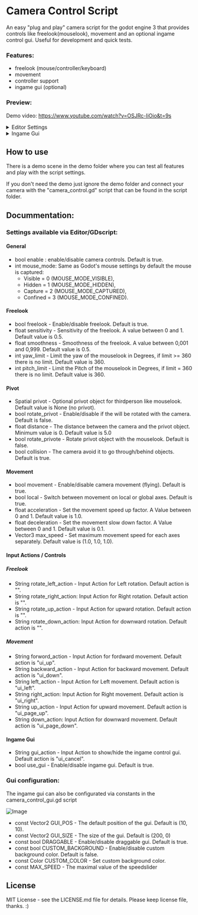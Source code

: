 # Camera Control Script

An easy "plug and play" camera script for the godot engine 3 that provides controls like freelook(mouselook), movement and an optional ingame control gui.
Useful for development and quick tests.

### Features:
- freelook (mouse/controller/keyboard)
- movement
- controller support
- ingame gui (optional)

### Preview:
Demo video: https://www.youtube.com/watch?v=OSJRc-IiOio&t=9s

<details>
  <summary>Editor Settings</summary>
	<img src="assets/maujoe.camera_control/screenshots/editor_settings.png" >
</details>
<details>
  <summary>Ingame Gui</summary>
	<img src="assets/maujoe.camera_control/screenshots/ingame_gui.png" >
</details>

## How to use

There is a demo scene in the demo folder where you can test all features and play with the script settings.

If you don't need the demo just ignore the demo folder and connect your camera with the "camera_control.gd" script that can be found in the script folder.

## Docummentation:

### Settings available via Editor/GDscript:

#### General
- bool enable : enable/disable camera controls. Default is true.
- int mouse_mode: Same as Godot's mouse settings by default the mouse is captured:
  - Visible = 0 (MOUSE_MODE_VISIBLE),
  - Hidden = 1 (MOUSE_MODE_HIDDEN),
  - Capture = 2 (MOUSE_MODE_CAPTURED),
  - Confined = 3 (MOUSE_MODE_CONFINED).

#### Freelook
- bool freelook - Enable/disable freelook. Default is true.
- float sensitivity - Sensitivity of the freelook. A value between 0 and 1. Default value is 0.5.
- float smoothness - Smoothness of the freelook. A value between 0,001 and 0,999. Default value is 0.5.
- int yaw_limit - Limit the yaw of the mouselook in Degrees, if limit >= 360 there is no limit. Default value is 360.
- int pitch_limit - Limit the Pitch of the mouselook in Degrees, if limit = 360 there is no limit. Default value is 360.

#### Pivot
- Spatial privot - Optional privot object for thirdperson like mouselook. Default value is None (no privot).
- bool rotate_privot - Enable/disable if the will be rotated with the camera. Default is false.
- float distance - The distance between the camera and the privot object. Minimum value is 0. Default value is 5.0
- bool rotate_privote - Rotate privot object with the mouselook. Default is false.
- bool collision - The camera avoid it to go through/behind objects. Default is true.

#### Movement
- bool movement - Enable/disable camera movement (flying). Default is true.
- bool local - Switch between movement on local or global axes. Default is true.
- float acceleration - Set the movement speed up factor. A Value between 0 and 1. Default value is 1.0.
- float deceleration - Set the movement slow down factor. A Value between 0 and 1. Default value is 0.1.
- Vector3 max_speed - Set maximum movement speed for each axes separately. Default value is (1.0, 1.0, 1.0).

#### Input Actions / Controls
##### Freelook
- String rotate_left_action - Input Action for Left rotation. Default action is "".
- String rotate_right_action: Input Action for Right rotation. Default action is "".
- String rotate_up_action - Input Action for upward rotation. Default action is "".
- String rotate_down_action: Input Action for downward rotation. Default action is "".

##### Movement
- String forword_action - Input Action for fordward movement. Default action is "ui_up".
- String backward_action - Input Action for backward movement. Default action is "ui_down".
- String left_action - Input Action for Left movement. Default action is "ui_left".
- String right_action: Input Action for Right movement. Default action is "ui_right".
- String up_action - Input Action for upward movement. Default action is "ui_page_up".
- String down_action: Input Action for downward movement. Default action is "ui_page_down".

#### Ingame Gui
- String gui_action - Input Action to show/hide the ingame control gui. Default action is "ui_cancel".
- bool use_gui - Enable/disable ingame gui. Default is true.

### Gui configuration:

The ingame gui can also be configurated via constants in the camera_control_gui.gd script

![Image](assets/maujoe.camera_control/screenshots/gui_settings.png)

- const Vector2 GUI_POS - The default position of the gui. Default is (10, 10).
- const Vector2 GUI_SIZE - The size of the gui. Default is (200, 0)
- const bool DRAGGABLE - Enable/disable draggable gui. Default is true.
- const bool CUSTOM_BACKGROUND - Enable/disable custom background color. Default is false.
- const Color CUSTOM_COLOR - Set custom background color.
- const MAX_SPEED - The maximal value of the speedslider

## License

MIT License - see the LICENSE.md file for details.
Please keep license file, thanks. :)
